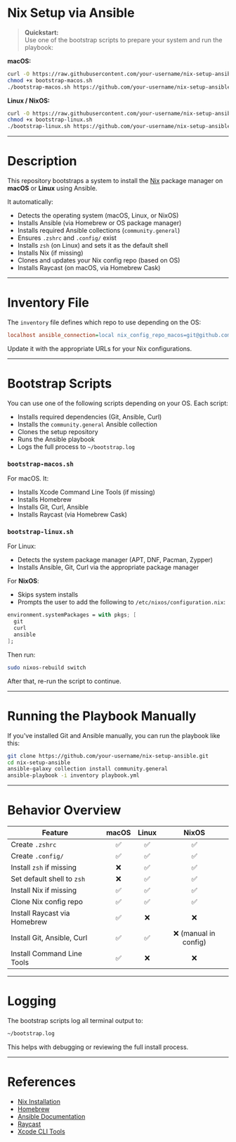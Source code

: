 # Nix Setup via Ansible

> **Quickstart:**  
> Use one of the bootstrap scripts to prepare your system and run the playbook:

**macOS:**
```bash
curl -O https://raw.githubusercontent.com/your-username/nix-setup-ansible/main/bootstrap-macos.sh
chmod +x bootstrap-macos.sh
./bootstrap-macos.sh https://github.com/your-username/nix-setup-ansible.git
```

**Linux / NixOS:**
```bash
curl -O https://raw.githubusercontent.com/your-username/nix-setup-ansible/main/bootstrap-linux.sh
chmod +x bootstrap-linux.sh
./bootstrap-linux.sh https://github.com/your-username/nix-setup-ansible.git
```

---

# Description

This repository bootstraps a system to install the [Nix](https://nixos.org/) package manager on **macOS** or **Linux** using Ansible.

It automatically:
- Detects the operating system (macOS, Linux, or NixOS)
- Installs Ansible (via Homebrew or OS package manager)
- Installs required Ansible collections (`community.general`)
- Ensures `.zshrc` and `.config/` exist
- Installs `zsh` (on Linux) and sets it as the default shell
- Installs Nix (if missing)
- Clones and updates your Nix config repo (based on OS)
- Installs Raycast (on macOS, via Homebrew Cask)

---

# Inventory File

The `inventory` file defines which repo to use depending on the OS:

```ini
localhost ansible_connection=local nix_config_repo_macos=git@github.com:your-username/your-macos-nix-config.git nix_config_repo_linux=git@github.com:your-username/your-linux-nix-config.git
```

Update it with the appropriate URLs for your Nix configurations.

---

# Bootstrap Scripts

You can use one of the following scripts depending on your OS. Each script:

- Installs required dependencies (Git, Ansible, Curl)
- Installs the `community.general` Ansible collection
- Clones the setup repository
- Runs the Ansible playbook
- Logs the full process to `~/bootstrap.log`

### `bootstrap-macos.sh`

For macOS. It:
- Installs Xcode Command Line Tools (if missing)
- Installs Homebrew
- Installs Git, Curl, Ansible
- Installs Raycast (via Homebrew Cask)

### `bootstrap-linux.sh`

For Linux:
- Detects the system package manager (APT, DNF, Pacman, Zypper)
- Installs Ansible, Git, Curl via the appropriate package manager

For **NixOS**:
- Skips system installs
- Prompts the user to add the following to `/etc/nixos/configuration.nix`:

```nix
environment.systemPackages = with pkgs; [
  git
  curl
  ansible
];
```

Then run:
```bash
sudo nixos-rebuild switch
```

After that, re-run the script to continue.

---

# Running the Playbook Manually

If you've installed Git and Ansible manually, you can run the playbook like this:

```bash
git clone https://github.com/your-username/nix-setup-ansible.git
cd nix-setup-ansible
ansible-galaxy collection install community.general
ansible-playbook -i inventory playbook.yml
```

---

# Behavior Overview

| Feature                        | macOS | Linux | NixOS |
|-------------------------------|:-----:|:-----:|:-----:|
| Create `.zshrc`               | ✅    | ✅    | ✅    |
| Create `.config/`             | ✅    | ✅    | ✅    |
| Install `zsh` if missing      | ❌    | ✅    | ✅    |
| Set default shell to `zsh`    | ❌    | ✅    | ✅    |
| Install Nix if missing        | ✅    | ✅    | ✅    |
| Clone Nix config repo         | ✅    | ✅    | ✅    |
| Install Raycast via Homebrew  | ✅    | ❌    | ❌    |
| Install Git, Ansible, Curl    | ✅    | ✅    | ❌ (manual in config) |
| Install Command Line Tools    | ✅    | ❌    | ❌    |

---

# Logging

The bootstrap scripts log all terminal output to:

```bash
~/bootstrap.log
```

This helps with debugging or reviewing the full install process.

---

# References

- [Nix Installation](https://nixos.org/download.html)
- [Homebrew](https://brew.sh/)
- [Ansible Documentation](https://docs.ansible.com/)
- [Raycast](https://www.raycast.com/)
- [Xcode CLI Tools](https://developer.apple.com/xcode/resources/)
